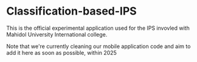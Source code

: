 # Classification-based-IPS
This is the official experimental application used for the IPS invovled with Mahidol University International college.

Note that we're currently cleaning our mobile application code and aim to add it here as soon as possible, within 2025
